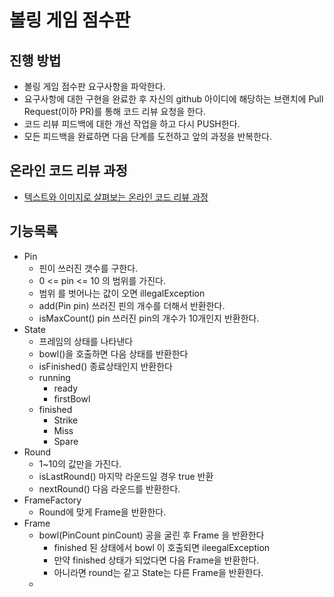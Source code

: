 # 볼링 게임 점수판
## 진행 방법
* 볼링 게임 점수판 요구사항을 파악한다.
* 요구사항에 대한 구현을 완료한 후 자신의 github 아이디에 해당하는 브랜치에 Pull Request(이하 PR)를 통해 코드 리뷰 요청을 한다.
* 코드 리뷰 피드백에 대한 개선 작업을 하고 다시 PUSH한다.
* 모든 피드백을 완료하면 다음 단계를 도전하고 앞의 과정을 반복한다.

## 온라인 코드 리뷰 과정
* [텍스트와 이미지로 살펴보는 온라인 코드 리뷰 과정](https://github.com/next-step/nextstep-docs/tree/master/codereview)

## 기능목록
- Pin
  - 핀이 쓰러진 갯수를 구한다.
  - 0 <= pin <= 10 의 범위를 가진다.
  - 범위 를 벗어나는 값이 오면 illegalException  
  - add(Pin pin) 쓰러진 핀의 개수를 더해서 반환한다.
  - isMaxCount() pin 쓰러진 pin의 개수가 10개인지 반환한다.
- State
  - 프레임의 상태를 나타낸다
  - bowl()을 호출하면 다음 상태를 반환한다
  - isFinished() 종료상태인지 반환한다
  - running
    - ready
    - firstBowl
  - finished  
    - Strike
    - Miss
    - Spare
- Round
  - 1~10의 값만을 가진다.
  - isLastRound() 마지막 라운드일 경우 true 반환
  - nextRound() 다음 라운드를 반환한다.
- FrameFactory
  - Round에 맞게 Frame을 반환한다.
- Frame
  - bowl(PinCount pinCount) 공을 굴린 후 Frame 을 반환한다
    - finished 된 상태에서 bowl 이 호출되면 ileegalException
    - 만약 finished 상태가 되었다면 다음 Frame을 반환한다.
    - 아니라면 round는 같고 State는 다른 Frame을 반환한다.
  - 

